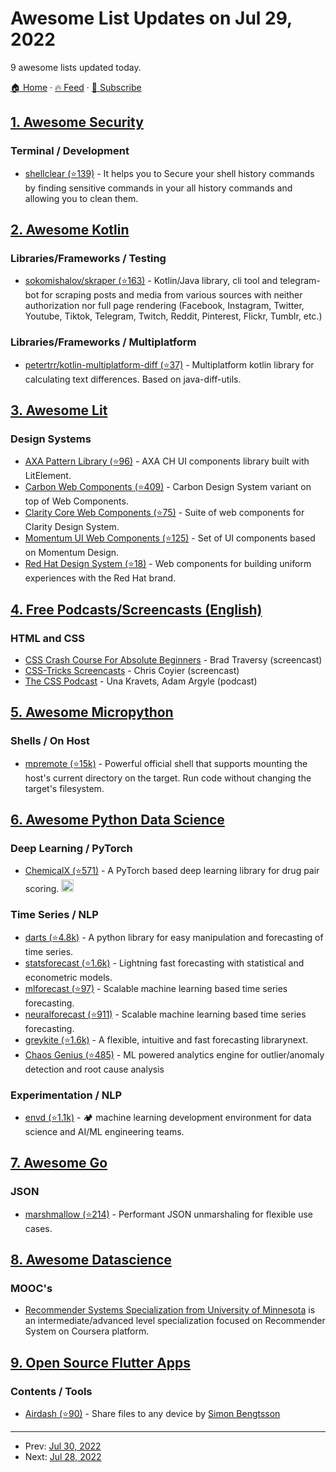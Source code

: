# Awesome List Updates on Jul 29, 2022

9 awesome lists updated today.

[🏠 Home](/README.md) · [🔥 Feed](https://test.trackawesomelist.com/feed.xml) · [📮 Subscribe](https://trackawesomelist.us17.list-manage.com/subscribe?u=d2f0117aa829c83a63ec63c2f&id=36a103854c)



## [1. Awesome Security](/content/sbilly/awesome-security/README.md)

### Terminal / Development

*   [shellclear (⭐139)](https://github.com/rusty-ferris-club/shellclear) - It helps you to Secure your shell history commands by finding sensitive commands in your all history commands and allowing you to clean them.

## [2. Awesome Kotlin](/content/KotlinBy/awesome-kotlin/README.md)

### Libraries/Frameworks / Testing

*   [sokomishalov/skraper (⭐163)](https://github.com/sokomishalov/skraper) - Kotlin/Java library, cli tool and telegram-bot for scraping posts and media from various sources with neither authorization nor full page rendering (Facebook, Instagram, Twitter, Youtube, Tiktok, Telegram, Twitch, Reddit, Pinterest, Flickr, Tumblr, etc.)

### Libraries/Frameworks / Multiplatform

*   [petertrr/kotlin-multiplatform-diff (⭐37)](https://github.com/petertrr/kotlin-multiplatform-diff) - Multiplatform kotlin library for calculating text differences. Based on java-diff-utils.

## [3. Awesome Lit](/content/web-padawan/awesome-lit/README.md)

### Design Systems

*   [AXA Pattern Library (⭐96)](https://github.com/axa-ch-webhub-cloud/pattern-library) - AXA CH UI components library built with LitElement.
*   [Carbon Web Components (⭐409)](https://github.com/carbon-design-system/carbon-web-components) - Carbon Design System variant on top of Web Components.
*   [Clarity Core Web Components (⭐75)](https://github.com/vmware-clarity/core/tree/main/projects/core) - Suite of web components for Clarity Design System.
*   [Momentum UI Web Components (⭐125)](https://github.com/momentum-design/momentum-ui/tree/master/web-components) - Set of UI components based on Momentum Design.
*   [Red Hat Design System (⭐18)](https://github.com/RedHat-UX/red-hat-design-system) - Web components for building uniform experiences with the Red Hat brand.

## [4. Free Podcasts/Screencasts (English)](/content/EbookFoundation/free-programming-books/casts/free-podcasts-screencasts-en/README.md)

### HTML and CSS

*   [CSS Crash Course For Absolute Beginners](https://www.youtube.com/watch?v=yfoY53QXEnI) - Brad Traversy (screencast)
*   [CSS-Tricks Screencasts](https://css-tricks.com/video-screencasts/) - Chris Coyier (screencast)
*   [The CSS Podcast](https://thecsspodcast.libsyn.com) - Una Kravets, Adam Argyle (podcast)

## [5. Awesome Micropython](/content/mcauser/awesome-micropython/README.md)

### Shells / On Host

*   [mpremote (⭐15k)](https://github.com/micropython/micropython/blob/master/tools/mpremote/README.md) - Powerful official shell that supports mounting the host's current directory on the target. Run code without changing the target's filesystem.

## [6. Awesome Python Data Science](/content/krzjoa/awesome-python-data-science/README.md)

### Deep Learning / PyTorch

*   [ChemicalX (⭐571)](https://github.com/AstraZeneca/chemicalx) - A PyTorch based deep learning library for drug pair scoring. <img height="20" src="https://github.com/krzjoa/awesome-python-data-science/raw/master/img/pytorch_big2.png" alt="PyTorch based/compatible">

### Time Series / NLP

*   [darts (⭐4.8k)](https://github.com/unit8co/darts) - A python library for easy manipulation and forecasting of time series.
*   [statsforecast (⭐1.6k)](https://github.com/Nixtla/statsforecast) - Lightning fast forecasting with statistical and econometric models.
*   [mlforecast (⭐97)](https://github.com/Nixtla/mlforecast) - Scalable machine learning based time series forecasting.
*   [neuralforecast (⭐911)](https://github.com/Nixtla/neuralforecast) - Scalable machine learning based time series forecasting.
*   [greykite (⭐1.6k)](https://github.com/linkedin/greykite) - A flexible, intuitive and fast forecasting librarynext.
*   [Chaos Genius (⭐485)](https://github.com/chaos-genius/chaos_genius) - ML powered analytics engine for outlier/anomaly detection and root cause analysis

### Experimentation / NLP

*   [envd (⭐1.1k)](https://github.com/tensorchord/envd) - 🏕️ machine learning development environment for data science and AI/ML engineering teams.

## [7. Awesome Go](/content/avelino/awesome-go/README.md)

### JSON

*   [marshmallow (⭐214)](https://github.com/PerimeterX/marshmallow) - Performant JSON unmarshaling for flexible use cases.

## [8. Awesome Datascience](/content/academic/awesome-datascience/README.md)

### MOOC's

*   [Recommender Systems Specialization from University of Minnesota](https://www.coursera.org/specializations/recommender-systems) is an intermediate/advanced level specialization focused on Recommender System on Coursera platform.

## [9. Open Source Flutter Apps](/content/tortuvshin/open-source-flutter-apps/README.md)

### Contents / Tools

*   [Airdash (⭐90)](https://github.com/simonbengtsson/airdash) - Share files to any device by [Simon Bengtsson](https://github.com/simonbengtsson)

---

- Prev: [Jul 30, 2022](/content/2022/07/30/README.md)
- Next: [Jul 28, 2022](/content/2022/07/28/README.md)